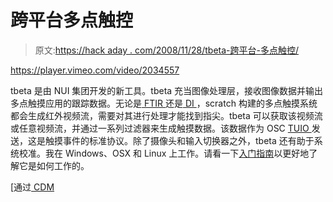 # 跨平台多点触控

> 原文:[https://hack aday . com/2008/11/28/tbeta-跨平台-多点触控/](https://hackaday.com/2008/11/28/tbeta-cross-platform-multitouch/)

<https://player.vimeo.com/video/2034557>

</div> <p>tbeta 是由 NUI 集团开发的新工具。tbeta 充当图像处理层，接收图像数据并输出多点触摸应用的跟踪数据。无论是<a href="http://wiki.nuigroup.com/FTIR" title="Frustrated Total Internal Reflection (FTIR) - NUI Group" target="_blank"> FTIR </a>还是<a href="http://wiki.nuigroup.com/Diffused_Illumination" title="Diffused Illumination (DI) - NUI Group" target="_blank"> DI </a>，scratch 构建的多点触摸系统都会生成红外视频流，需要对其进行处理才能找到指尖。tbeta 可以获取该视频流或任意视频流，并通过一系列过滤器来生成触摸数据。该数据作为 OSC <a href="http://mtg.upf.edu/reactable/?tuio" title="reactable tuio" target="_blank"> TUIO </a>发送，这是触摸事件的标准协议。除了摄像头和输入切换器之外，tbeta 还有助于系统校准。我在 Windows、OSX 和 Linux 上工作。请看一下<a href="http://wiki.nuigroup.com/Tbeta_-_Getting_Started" title="Getting Started with tbeta - NUI Group" target="_blank">入门指南</a>以更好地了解它是如何工作的。</p> <p>[通过<a href="http://createdigitalmotion.com/2008/11/25/tbeta-open-source-computer-vision-multi-touch-sensing-follows-your-fingers/" title="Open-Source Computer Vision, Multi-touch Sensing Follows Your Fingers" target="_blank"> CDM </a></p> </body> </html>